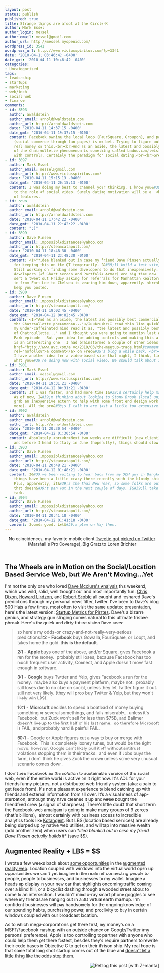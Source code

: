 ```yaml
---
layout: post
status: publish
published: true
title: Strange things are afoot at the Circle-K
author: Mark Essel
author_login: messel
author_email: messel@gmail.com
author_url: http://messel.myopenid.com/
wordpress_id: 3541
wordpress_url: http://www.victusspiritus.com/?p=3541
date: '2010-04-11 03:46:42 -0400'
date_gmt: '2010-04-11 10:46:42 -0400'
categories:
- Uncategorized
tags:
- leadership
- startups
- marketing
- web/tech
- social web
- finance
comments:
- id: 3893
  author: awaldstein
  author_email: arnold@waldstein.com
  author_url: http://arnoldwaldstein.com
  date: '2010-04-11 14:37:15 -0400'
  date_gmt: '2010-04-11 19:37:15 -0400'
  content: Facebook owning the local loop (FourSquare, Groupon), and payment system
    (social commerce through fan pages) is my bet. Trying to figure out how to put
    real money on this.<br><br>And as an aside, the latest and possibly best commercialization
    of the Chatroullette phenomenon is something called badoo.com/twister. Chatroullette
    with controls. Certainly the paradigm for social dating.<br><br>Great post Mark.
- id: 3897
  author: Mark Essel
  author_email: messel@gmail.com
  author_url: http://www.victusspiritus.com/
  date: '2010-04-11 15:15:13 -0400'
  date_gmt: '2010-04-11 20:15:13 -0400'
  content: I was doing my best to channel your thinking. I know you&#39;re much  <br>closer
    to the role of social video. Surely dating motivation will be a  <br>huge driver
    of features.
- id: 3898
  author: awaldstein
  author_email: arnold@waldstein.com
  author_url: http://arnoldwaldstein.com
  date: '2010-04-11 17:42:22 -0400'
  date_gmt: '2010-04-11 22:42:22 -0400'
  content: ";)"
- id: 3899
  author: Dave Pinsen
  author_email: impossibledistances@yahoo.com
  author_url: http://steamcatapult.com/
  date: '2010-04-11 18:48:30 -0400'
  date_gmt: '2010-04-11 23:48:30 -0400'
  content: <I>"*idea blanked out in case my friend Dave Pinsen actually builds it*"</I><br><br>Thanks
    for keeping this on the QT temporarily. I&#39;ll build a test site, at least.
    Still working on finding some developers to do that inexpensively. My current
    developers (of Short Screen and Portfolio Armor) are big time now -- one of them
    sent a tweet out Friday asking for referrals for Manhattan Realtors. The commute
    in from Fort Lee to Chelsea is wearing him down, apparently. <br><br>Anyhow, will
    keep you posted.
- id: 3900
  author: Dave Pinsen
  author_email: impossibledistances@yahoo.com
  author_url: http://steamcatapult.com/
  date: '2010-04-11 19:02:45 -0400'
  date_gmt: '2010-04-12 00:02:45 -0400'
  content: <I>"And as an aside, the latest and possibly best commercialization of
    the Chatroullette phenomenon..."</I><br><br>I read this line quickly, and at first,
    my under-caffeinated mind read it as, "the latest and possibly best characterization
    of Chatroullette..." and I thought you were going to mention last week&#39;s South
    Park episode.  But your idea for adding controls and making this a dating site
    is an interesting one.  I had brainstormed a couple of other ideas for it in <a
    href="http://www.avc.com/a_vc/2010/03/the-meetup-trade.html#comment-42489132"
    rel="nofollow">a comment</a> on Fred&#39;s blog a while back. <br><br>Separately,
    I have another idea for a video-based site that might, I think, tie in well with
    what you&#39;re doing now with social video. We should talk about it soon.
- id: 3901
  author: Mark Essel
  author_email: messel@gmail.com
  author_url: http://www.victusspiritus.com/
  date: '2010-04-11 19:31:21 -0400'
  date_gmt: '2010-04-12 00:31:21 -0400'
  content: If I was faster, and had more time I&#39;d certainly help make this happen.
    As of now, I&#39;m thinking about looking to Stony Brook (local university) to
    grab an inexpensive extern to help with some front end design work (and maybe
    more). All the pro&#39;s I talk to are just a little too expensive.
- id: 3902
  author: awaldstein
  author_email: arnold@waldstein.com
  author_url: http://arnoldwaldstein.com
  date: '2010-04-11 20:30:54 -0400'
  date_gmt: '2010-04-12 01:30:54 -0400'
  content: Absolutely.<br><br>Next two weeks are difficult (new client) but post that
    and before I head to Italy in June (hopefully), things should slow down.
- id: 3903
  author: Dave Pinsen
  author_email: impossibledistances@yahoo.com
  author_url: http://steamcatapult.com/
  date: '2010-04-11 20:48:21 -0400'
  date_gmt: '2010-04-12 01:48:21 -0400'
  content: I&#39;ve been waiting to hear back from my SEM guy in Bangkok, but with
    things have been a little crazy there recently with the bloody shirt protesters.
    Plus, apparently, it&#39;s the Thai New Year, so some folks are out of town. If
    that doesn&#39;t pan out in the next couple of days, I&#39;ll take a different
    tack.
- id: 3904
  author: Dave Pinsen
  author_email: impossibledistances@yahoo.com
  author_url: http://steamcatapult.com/
  date: '2010-04-11 20:41:18 -0400'
  date_gmt: '2010-04-12 01:41:18 -0400'
  content: Sounds good. Let&#39;s plan on May then.
---
```

<p style="text-align: center;"><a href="http://www.victusspiritus.com/wp-content/uploads/2010/04/l_320_210_A90BAD2E-B94E-4349-98C0-0AD5386209F0.jpeg"><img class="alignnone size-full" src="http://www.victusspiritus.com/wp-content/uploads/2010/04/l_320_210_A90BAD2E-B94E-4349-98C0-0AD5386209F0.jpeg" alt="" /></a><br />
No coincidences, my favorite mobile client <a href="http://www.readwriteweb.com/archives/why_twitter_buying_tweetie_is_great_news.php">Tweetie got picked up Twitter</a> (Marshall's Pro Coverage), Big Gratz to Loren Brichter</p>
<h2><a href="http://www.victusspiritus.com/wp-content/uploads/2010/04/l_320_210_A90BAD2E-B94E-4349-98C0-0AD5386209F0.jpeg"></a><br />
The Wheels are in Motion on the Social/Location Based Service Web, but We Aren't Moving...Yet</h2>
<p>I'm not the only one who loved <a href="http://500hats.typepad.com/500blogs/2010/04/checkins-are-coupons.html">Dave Mcclure's Analysis</a> this weekend, which was wild, solid, well thought out and most importantly fun. <a href="http://cdixon.org">Chris Dixon</a>, <a class="zem_slink" title="Howard Lindzon" rel="homepage" href="http://howardlindzon.com/">Howard Lindzon</a>, and <a class="zem_slink" title="Robert Scoble" rel="homepage" href="http://www.google.com/profiles/scobleizer">Robert Scoble</a> all caught and reshared Dave's predictions through my personal news filter, twitter. I've been to Dave's blog 500 Hats a few times, most often to visit the same updated presentation, here's the latest version: <a href="http://www.slideshare.net/dmc500hats/startupmetrics-4-pirates-haas-april-2010">Startup Metrics for Pirates</a>. Dave's a bizarre genius, and strategy gun slinging comes natural to this ultimate frisbee phreak. Here's the quick and dirty future vision Dave sees:</p>
<blockquote><p>so here's my odds-on crazy-and-not-really-very-serious predictions:<strong>1:2</strong> - <strong>Facebook</strong> buys Gowalla, FourSquare, or Loopt, and takes home the gold. <strong>this is the default</strong>.</p>
<p><strong>2:1</strong> - <strong>Apple</strong> buys one of the above, and/or Square, gives Facebook a run for the money.  probably still loses, because Facebook has too much frequent user activity, Connect, and Apple doesn't move fast enough in software.</p>
<p><strong>3:1</strong> - <strong>Google</strong> buys Twitter and Yelp, gives Facebook a run for the money.  maybe also buys a payment platform, maybe not.  probably still loses due to no clue on social, unless they let Twitter figure it out.  still not very likely. (they will prob buy Twitter &amp; Yelp, but they won't likely win LBS).</p>
<p><strong>10:1</strong> - <strong>Microsoft</strong> decides to spend a boatload of money buying something or several somethings, and fails miserably... unless it's Facebook.  but Zuck won't sell for less than $75B, and Ballmer doesn't live up to the first half of his last name.  so therefore Microsoft is FAIL, and probably hard &amp; painful FAIL.</p>
<p><strong>50:1</strong> - Google or Apple figures out a way to buy or merge with Facebook.  This is completely looney tunes, but would be the right move. however, Google can't likely pull it off without antitrust violations stopping them in their tracks.  and even if Jobs buys the farm, i don't think he gives Zuck the crown unless some very unusual scenario comes down.</p></blockquote>
<p>I don't see Facebook as <em>the solution</em> to sustainable version of the social web, even if the entire world is active on it right now. It's AOL for your friends funny pictures, not a distributed web friendly system (aka: a pain to get feeds from). It's not a pleasant experience to blend catching up with friends and external information from all over. It's a visual mess of app-sterbation, although they have cleaned it up and <del>hired</del> bought the friendfeed crew (a signal of sharpness). There's little doubt that short term the Facebook-web amalgam is going to make many groups of 9 zeroes (that's billions),  almost certainly with business access to incredible analytics tools like <a href="http://www.kontagent.com/">Kotangent</a>. But LBS (location based services) are already being slurped up by native web utilities, and will tap into massive wealth (add another zero) when users can *<em>idea blanked out in case my friend </em><a href="http://steamcatapult.com/"><em>Dave Pinsen</em></a><em> actually builds it</em>* (save $$).</p>
<h2>Augmented Reality + LBS = $$</h2>
<p>I wrote a few weeks back about <a href="http://www.victusspiritus.com/2010/02/15/augmented-reality-opportunities/">some opportunities</a> in the <a href="http://www.victusspiritus.com/2010/03/07/the-adaptive-augmented-reality-web/">augmented reality web</a>. Location coupled with windows into the virtual world open up opportunities we can't yet imagine in the realm of connecting people to people, people to businesses, and businesses to my wallet. Imagine a heads up display in your new car that highlights oncoming traffic coming over a blind hill, or a bicyclist dashing through a wooded street about to come to an intersection. I wouldn't mind x-ray smart phone goggles to see where my friends are hanging out in a 3D virtual earth mashup. I'm confident businesses will pay handsomely for the ongoing knowledge of our spending habits, purchasing power, and proclivity to buy in certain windows coupled with our broadcast location.</p>
<p>As to which mega-corporations get there first, my money's on a MSFT/Facebook mashup with an outside chance on Google/Twitter (my personal preference). Apple is too controlling to partner with anyone who could help them get there fastest, besides they'd require partners to rewrite their code bases in Objective C to get on their iPrison ship. My real hope is that some total long shot startup comes out of the blue and <a href="http://www.victusspiritus.com/2010/02/02/dont-let-a-little-thing-like-odds-stop-you/">doesn't let a little thing like the odds stop them</a>.</p>
<div class="zemanta-pixie" style="margin-top: 10px; height: 15px;"><a class="zemanta-pixie-a" title="Reblog this post [with Zemanta]" href="http://reblog.zemanta.com/zemified/3fe6766c-8ad7-4d48-b234-b7f0ef68eff9/"><img class="zemanta-pixie-img" style="border: none; float: right;" src="http://img.zemanta.com/reblog_e.png?x-id=3fe6766c-8ad7-4d48-b234-b7f0ef68eff9" alt="Reblog this post [with Zemanta]" /></a><span class="zem-script more-related pretty-attribution"><script src="http://static.zemanta.com/readside/loader.js" type="text/javascript"></script></span></div>
